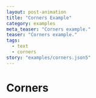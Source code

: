 ```yaml
---
layout: post-animation
title: "Corners Example"
category: examples
meta_teaser: "Corners example."
teaser: "Corners example."
tags: 
  - text
  - corners
story: "examples/corners.json5"
---
```

# Corners

